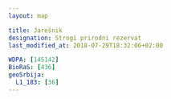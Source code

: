 ```yaml
---
layout: map

title: Jarešnik
designation: Strogi prirodni rezervat
last_modified_at: 2018-07-29T18:32:06+02:00

WDPA: [145142]
BioRaS: [436]
geoSrbija:
  L1_183: [36]
---
```

